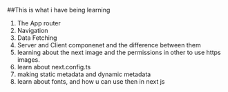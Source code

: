 ##This is what i have being learning

1. The App router
2. Navigation
3. Data Fetching
4. Server and Client componenet and the difference between them
5. learning about the next image and the permissions in other to use https images.
6. learn about next.config.ts
7. making static metadata and dynamic metadata
8. learn about fonts, and how u can use then in next js